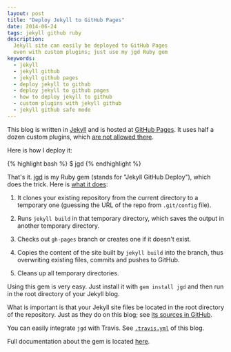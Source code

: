 ```yaml
---
layout: post
title: "Deploy Jekyll to GitHub Pages"
date: 2014-06-24
tags: jekyll github ruby
description:
  Jekyll site can easily be deployed to GitHub Pages
  even with custom plugins; just use my jgd Ruby gem
keywords:
  - jekyll
  - jekyll github
  - jekyll github pages
  - deploy jekyll to github
  - deploy jekyll to github pages
  - how to deploy jekyll to github
  - custom plugins with jekyll github
  - jekyll github safe mode
---
```


This blog is written in [Jekyll](http://jekyllrb.com/) and is hosted at
[GitHub Pages](https://pages.github.com/). It uses half a dozen custom
plugins, which [are not allowed there](https://help.github.com/articles/using-jekyll-plugins-with-github-pages).

Here is how I deploy it:

{% highlight bash %}
$ jgd
{% endhighlight %}

That's it. [jgd](http://rubygems.org/gems/jgd) is my
Ruby gem (stands for "Jekyll GitHub Deploy"), which does
the trick. Here is
[what it does](https://github.com/yegor256/jekyll-github-deploy/blob/master/bash/deploy.sh):

<!--more-->

1. It clones your existing repository from the current
directory to a temporary one (guessing the URL of the repo from `.git/config` file).

2. Runs `jekyll build` in that temporary directory,
which saves the output in another temporary directory.

3. Checks out `gh-pages` branch or creates one if it doesn't exist.

4. Copies the content of the site built by `jekyll build` into the branch, thus overwriting existing files, commits and pushes to GitHub.

5. Cleans up all temporary directories.

Using this gem is very easy. Just install it with
`gem install jgd` and then run in the root directory of your Jekyll blog.

What is important is that your Jekyll site files be
located in the root directory of the repository. Just
as they do on this blog; see [its sources in GitHub](https://github.com/yegor256/blog).

You can easily integrate `jgd` with Travis. See
[`.travis.yml`](https://github.com/yegor256/blog/blob/master/.travis.yml) of this blog.

Full documentation about the gem is located
[here](https://github.com/yegor256/jekyll-github-deploy).
